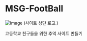# MSG-FootBall

![image](https://github.com/kshee9/MSG-FootBall/assets/105037035/63686f1e-610e-4292-a0c6-4dd9b3920691) (사이트 상단 로고.)

고등학교 친구들을 위한 추억 사이트 만들기
